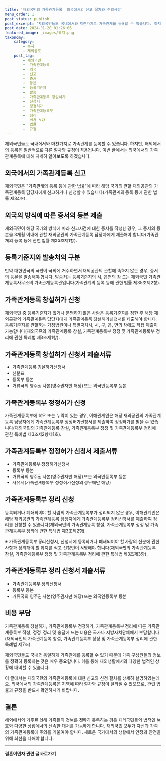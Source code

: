 ```yaml
---
title: '재외국민의 가족관계등록  외국에서의 신고 절차와 주의사항'
menu_order: 1
post_status: publish
post_excerpt: '재외국민들도 국내에서와 마찬가지로 가족관계를 등록할 수 있습니다. 하지만, 해외에서의 등록은 일반적으로 다른 절차와 규정이 적용됩니다. 이번 글에서는 외국에서의 가족관계등록에 대해 자세히 알아보도록 하겠습니다.'
post_date: 2024-01-20 01:26:06
featured_image: _images/복지.png
taxonomy:
    category:
        - 복지
        - 재외동포
    post_tag:
        - 재외국민
        -  가족관계등록
        -  외국
        -  신고
        -  증서
        -  등본
        -  등록기준지
        -  발송
        -  가족관계등록 창설허가
        -  신청서
        -  정정허가
        -  가족관계등록부
        -  정리
        -  비용 부담
        -  법률
        -  규정
---
```



재외국민들도 국내에서와 마찬가지로 가족관계를 등록할 수 있습니다. 하지만, 해외에서의 등록은 일반적으로 다른 절차와 규정이 적용됩니다. 이번 글에서는 외국에서의 가족관계등록에 대해 자세히 알아보도록 하겠습니다.

## 외국에서의 가족관계등록 신고

재외국민은 "가족관계의 등록 등에 관한 법률"에 따라 해당 국가의 관할 재외공관의 가족관계등록 담당자에게 신고하거나 신청할 수 있습니다(가족관계의 등록 등에 관한 법률 제34조).

## 외국의 방식에 따른 증서의 등본 제출

재외국민이 해당 국가의 방식에 따라 신고사건에 대한 증서를 작성한 경우, 그 증서의 등본을 3개월 이내에 관할 재외공관의 가족관계등록 담당자에게 제출해야 합니다(가족관계의 등록 등에 관한 법률 제35조제1항).

## 등록기준지와 발송처의 구분

만약 대한민국의 국민이 국외에 거주하면서 재외공관의 관할에 속하지 않는 경우, 증서의 등본을 발송해야 합니다. 발송처는 등록기준지의 시, 읍면의 장 또는 재외국민 가족관계등록사무소의 가족관계등록관입니다(가족관계의 등록 등에 관한 법률 제35조제2항).

## 가족관계등록 창설허가 신청

재외국민 중 등록기준지가 없거나 분명하지 않은 사람은 등록기준지를 정한 후 해당 재외공관의 가족관계등록 담당자에게 가족관계등록 창설허가신청서를 제출해야 합니다. 등록기준지를 관할하는 가정법원이나 특별자치시, 시, 구, 읍, 면의 장에도 직접 제출이 가능합니다(재외국민의 가족관계등록 창설, 가족관계등록부 정정 및 가족관계등록부 정리에 관한 특례법 제3조제1항).

## 가족관계등록 창설허가 신청서 제출서류

- 가족관계등록 창설허가신청서
- 신분표
- 등록부 등본
- 거류국의 영주권 사본(영주권자만 해당) 또는 외국인등록부 등본

## 가족관계등록부 정정허가 신청

가족관계등록부에 착오 또는 누락이 있는 경우, 이해관계인은 해당 재외공관의 가족관계등록 담당자에게 가족관계등록부 정정허가신청서를 제출하여 정정허가를 받을 수 있습니다(재외국민의 가족관계등록 창설, 가족관계등록부 정정 및 가족관계등록부 정리에 관한 특례법 제3조제2항제1호).

## 가족관계등록부 정정허가 신청서 제출서류

- 가족관계등록부 정정허가신청서
- 등록부 등본
- 거류국의 영주권 사본(영주권자만 해당) 또는 외국인등록부 등본
- 사유서(가족관계등록부 정정허가신청의 경우에만 해당)

## 가족관계등록부 정리 신청

등록되거나 폐쇄되어야 할 사람의 가족관계등록부가 정리되지 않은 경우, 이해관계인은 해당 재외공관의 가족관계등록 담당자에게 가족관계등록부 정리신청서를 제출하여 정리를 신청할 수 있습니다(재외국민의 가족관계등록 창설, 가족관계등록부 정정 및 가족관계등록부 정리에 관한 특례법 제3조제2항).

※ 가족관계등록부 정리신청시, 신청서에 등록되거나 폐쇄되어야 할 사람의 신분에 관한 사항과 정리해야 할 취지를 적고 신청인이 서명해야 합니다(재외국민의 가족관계등록 창설, 가족관계등록부 정정 및 가족관계등록부 정리에 관한 특례법 제3조제3항).

## 가족관계등록부 정리 신청서 제출서류

- 가족관계등록부 정리신청서
- 등록부 등본
- 거류국의 영주권 사본(영주권자만 해당) 또는 외국인등록부 등본

## 비용 부담

가족관계등록 창설허가, 가족관계등록부 정정허가, 가족관계등록부 정리에 따른 가족관계등록부 작성, 정정, 정리 및 송달에 드는 비용은 국가나 지방자치단체에서 부담합니다(재외국민의 가족관계등록 창설, 가족관계등록부 정정 및 가족관계등록부 정리에 관한 특례법 제7조).

재외국민들도 국내와 동일하게 가족관계를 등록할 수 있기 때문에 가족 구성원들의 정보를 정확히 등록하는 것은 매우 중요합니다. 이를 통해 재외생활에서의 다양한 법적인 상황에 대비할 수 있습니다.

이 글에서는 재외국민의 가족관계등록에 대한 신고와 신청 절차를 상세히 설명하였는데요. 외국에서의 가족관계등록은 지역에 따라 절차와 규정이 달라질 수 있으므로, 관련 법률과 규정을 반드시 확인하시기 바랍니다.

## 결론


해외에서의 거주로 인해 가족들의 정보를 정확히 등록하는 것은 재외국민들의 법적인 보호와 다양한 상황에서의 신속한 대처를 가능하게 합니다. 재외국민 모두가 자신과 가족의 가족관계등록에 주의를 기울여야 합니다. 새로운 국가에서의 생활에서 안정과 안전을 위해 최선을 다해야 합니다.
<!-- wp:separator -->
<hr class="wp-block-separator has-alpha-channel-opacity"/>
<!-- /wp:separator -->

<!-- wp:group {"backgroundColor":"base","layout":{"type":"constrained"}} -->
<div class="wp-block-group has-base-background-color has-background"><!-- wp:paragraph {"align":"center","fontSize":"medium"} -->
<p class="has-text-align-center has-large-font-size"><strong>결혼이민자 관련 글 바로가기</strong></p>
<!-- /wp:paragraph -->


<!-- wp:latest-posts
{"categories":[{"id":14581,"count":19,"description":"","link":"https://uknowlaw.com/category/%ea%b2%b0%ed%98%bc%ec%9d%b4%eb%af%bc%ec%9e%90/","name":"결혼이민자","slug":"결혼이민자","taxonomy":"category","parent":0,"meta":[],"_links":{"self":[{"href":"https://uknowlaw.com/wp-json/wp/v2/categories/14581"}],"collection":[{"href":"https://uknowlaw.com/wp-json/wp/v2/categories"}],"about":[{"href":"https://uknowlaw.com/wp-json/wp/v2/taxonomies/category"}],"wp:post_type":[{"href":"https://uknowlaw.com/wp-json/wp/v2/posts?categories=14581"}],"curies":[{"name":"wp","href":"https://api.w.org/{rel}","templated":true}]}}],"postsToShow":100,"excerptLength":28,"postLayout":"grid","columns":2,"featuredImageAlign":"left","featuredImageSizeSlug":"large","fontSize":"small"} /--></div>
<!-- /wp:group -->